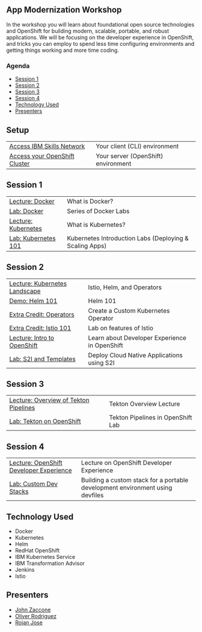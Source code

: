 
## App Modernization Workshop

In the workshop you will learn about foundational open source technologies and OpenShift for building modern, scalable, portable, and robust applications. We will be focusing on the developer experience in OpenShift, and tricks you can employ to spend less time configuring environments and getting things working and more time coding.

### Agenda

* [Session 1](#session-1)
* [Session 2](#session-2)
* [Session 3](#session-3)
* [Session 4](#session-4)
* [Technology Used](#technology-used)
* [Presenters](#presenters)

## Setup 
|   |   |
| - | - |
| [Access IBM Skills Network](pre-work/client-skillsNetwork.md) | Your client (CLI) environment
| [Access your OpenShift Cluster](pre-work/server-openshift.md) | Your server (OpenShift) environment

## Session 1
|   |   |
| - | - |
| [Lecture: Docker](https://ibm.box.com/s/bc2sj53nasgjbfr7v3kuo59ydaq5nltt) | What is Docker? |
| [Lab: Docker](generatedContent/docker101/README.md) | Series of Docker Labs |
| [Lecture: Kubernetes](https://ibm.box.com/s/migr539izuf8d686shemct1na0gyvl6v) | What is Kubernetes? |
| [Lab: Kubernetes 101](generatedContent/kube101/README.md) | Kubernetes Introduction Labs (Deploying & Scaling Apps) |

## Session 2
|   |   |
| - | - |
| [Lecture: Kubernetes Landscape](https://ibm.box.com/s/zkms4ju18cilxeevoznqu1az6y9sgunv) | Istio, Helm,  and Operators |
| [Demo: Helm 101](generatedContent/helm101/README.md) | Helm 101 |
| [Extra Credit: Operators](generatedContent/kubernetes-extensions.git/README.md) | Create a Custom Kubernetes Operator |
| [Extra Credit: Istio 101](istio101/README.md) | Lab on features of Istio |
| [Lecture: Intro to OpenShift](https://ibm.box.com/s/njzc97ocf80ss2rhhscc7pp03dipbcc4) | Learn about Developer Experience in OpenShift |
| [Lab: S2I and Templates](generatedContent/app-modernization-openshift-s2i-templates-lab-shared/README.md) | Deploy Cloud Native Applications using S2I |

## Session 3
|   |   |
| - | - |
| [Lecture: Overview of Tekton Pipelines](https://ibm.box.com/s/kisshn88w4a79jzz557o5h6c5k55o9ze) | Tekton Overview Lecture|
| [Lab: Tekton on OpenShift](generatedContent/tekton-tutorial-openshift/README.md) | Tekton Pipelines in OpenShift Lab

## Session 4
|   |   |
| - | - |
| [Lecture: OpenShift Developer Experience](https://ibm.box.com/s/90vdp32dkjhdp2vss3qwkpdnws6jmz95) | Lecture on OpenShift Developer Experience|
| [Lab: Custom Dev Stacks](generatedContent/devfile-lab/README.md) | Building a custom stack for a portable development environment using devfiles


## Technology Used

* Docker
* Kubernetes
* Helm
* RedHat OpenShift
* IBM Kubernetes Service
* IBM Transformation Advisor
* Jenkins
* Istio


## Presenters

* [John Zaccone](https://github.com/jzaccone)
* [Oliver Rodriguez](https://github.com/odrodrig)
* [Rojan Jose](https://github.com/rojanjose)

